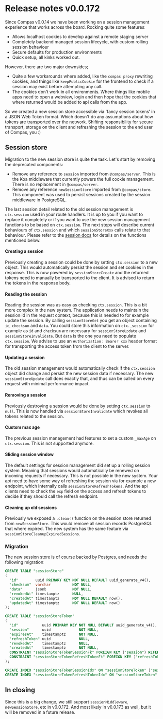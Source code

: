 # Release notes v0.0.172

Since Compas v0.0.14 we have been working on a session management experience
that works across the board. Rocking quite some features:

- Allows localhost cookies to develop against a remote staging server
- Completely backend managed session lifecycle, with custom rolling session
  behaviour
- Secure defaults for production environments
- Quick setup, all kinks worked out.

However, there are two major downsides;

- Quite a few workarounds where added, like the `compas proxy` rewriting
  cookies, and things like `keepPublicCookie` for the frontend to check if a
  session may exist before attempting any call.
- The cookies don't work in all environments. Where things like mobile apps need
  to open a webview, login and then hope that the cookies that where returned
  would be added to api calls from the app.

So we created a new session store accessible via 'fancy session tokens' in a
JSON Web Token format. Which doesn't do any assumptions about how tokens are
transported over the network. Shifting responsibility for secure transport,
storage on the client and refreshing the session to the end user of Compas, you
:)

## Session store

Migration to the new session store is quite the task. Let's start by removing
the deprecated components:

- Remove any reference to `session` imported from `@compas/server`. This is the
  Koa middleware that currently powers the full cookie management. There is no
  replacement in `@compas/server`.
- Remove any reference `newSessionStore` imported from `@compas/store`. This
  component was used to persist sessions created by the session middleware in
  PostgreSQL.

The last session detail related to the old session management is `ctx.session`
used in your route handlers. It is up to you if you want to replace it
completely or if you want to use the new session management functions to be
based on `ctx.session`. The next steps will describe current behaviours of
`ctx.session` and which `sessionStoreXxx` calls relate to that behaviour. Please
refer to the [session docs](/features/session-handling.html) for details on the
functions mentioned below.

#### Creating a session

Previously creating a session could be done by setting `ctx.session` to a new
object. This would automatically persist the session and set cookies in the
response. This is now powered by `sessionStoreCreate` and the returned tokens
need to manually be transported to the client. It is advised to return the
tokens in the response body.

#### Reading the session

Reading the session was as easy as checking `ctx.session`. This is a bit more
complex in the new system. The application needs to maintain the session id in
the request context, because this is needed to for example update the session.
By calling `sessionStoreGet` you get an object containing `id`, `checksum` and
`data`. You could store this information on `ctx._session` for example as `id`
and `checksum` are necessary for `sessionStoreUpdate` and
`sessionStoreInvalidate`. But `data` is the one you need to populate
`ctx.session`. We advise to use an `Authorization: Bearer xxx` header format for
transporting the access token from the client to the server.

#### Updating a session

The old session management would automatically check if the `ctx.session` object
did change and persist the new session data if necessary. The new
`sessionStoreUpdate` call does exactly that, and thus can be called on every
request with minimal performance impact.

#### Removing a session

Previously destroying a session would be done by setting `ctx.session` to
`null`. This is now handled via `sessionStoreInvalidate` which revokes all
tokens related to the session.

#### Custom max age

The previous session management had features to set a custom `_maxAge` on
`ctx.session`. This is not supported anymore.

#### Sliding session window

The default settings for session management did set up a rolling session system.
Meaning that sessions would automatically be renewed on incoming requests if
necessary. This is not possible in the new system. Your api need to have some
way of refreshing the session via for example a new endpoint, which internally
calls `sessionStoreRefreshTokens`. And the api clients need to check the `exp`
field on the access and refresh tokens to decide if they should call the refresh
endpoint.

#### Cleaning up old sessions

Previously we exposed a `.clean()` function on the session store returned from
`newSessionStore`. This would remove all session records PostgreSQL that where
expired. The new system has the same feature via
`sessionStoreCleanupExpiredSessions`.

### Migration

The new session store is of course backed by Postgres, and needs the following
migration:

```sql
CREATE TABLE "sessionStore"
(
  "id"        uuid PRIMARY KEY NOT NULL DEFAULT uuid_generate_v4(),
  "checksum"  varchar          NOT NULL,
  "data"      jsonb            NOT NULL,
  "revokedAt" timestamptz      NULL,
  "createdAt" timestamptz      NOT NULL DEFAULT now(),
  "updatedAt" timestamptz      NOT NULL DEFAULT now()
);

CREATE TABLE "sessionStoreToken"
(
  "id"           uuid PRIMARY KEY NOT NULL DEFAULT uuid_generate_v4(),
  "session"      uuid             NOT NULL,
  "expiresAt"    timestamptz      NOT NULL,
  "refreshToken" uuid             NULL,
  "revokedAt"    timestamptz      NULL,
  "createdAt"    timestamptz      NOT NULL,
  CONSTRAINT "sessionStoreTokenSessionFk" FOREIGN KEY ("session") REFERENCES "sessionStore" ("id") ON DELETE CASCADE,
  CONSTRAINT "sessionStoreTokenRefreshTokenFk" FOREIGN KEY ("refreshToken") REFERENCES "sessionStoreToken" ("id") ON DELETE CASCADE
);

CREATE INDEX "sessionStoreTokenSessionIdx" ON "sessionStoreToken" ("session");
CREATE INDEX "sessionStoreTokenRefreshTokenIdx" ON "sessionStoreToken" ("refreshToken");
```

## In closing

Since this is a big change, we still support `sessionMiddleware`,
`newSessionStore`, etc in v0.0.172. And most likely in v0.0.173 as well, but it
will be removed in a future release.
